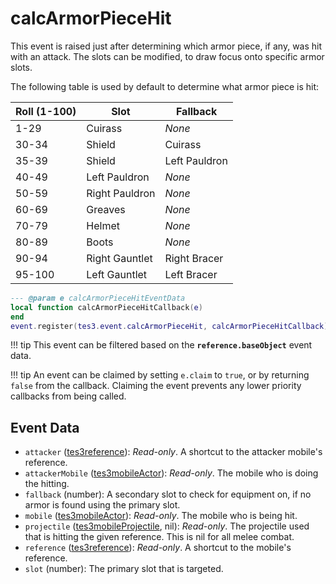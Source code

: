 # calcArmorPieceHit
<div class="search_terms" style="display: none">calcarmorpiecehit</div>

<!---
	This file is autogenerated. Do not edit this file manually. Your changes will be ignored.
	More information: https://github.com/MWSE/MWSE/tree/master/docs
-->

This event is raised just after determining which armor piece, if any, was hit with an attack. The slots can be modified, to draw focus onto specific armor slots.

The following table is used by default to determine what armor piece is hit:

Roll (1-100) | Slot            | Fallback
------------ | --------------- | ---------------
1-29         | Cuirass         | *None*
30-34        | Shield          | Cuirass
35-39        | Shield          | Left Pauldron
40-49        | Left Pauldron   | *None*
50-59        | Right Pauldron  | *None*
60-69        | Greaves         | *None*
70-79        | Helmet          | *None*
80-89        | Boots           | *None*
90-94        | Right Gauntlet  | Right Bracer
95-100       | Left Gauntlet   | Left Bracer

```lua
--- @param e calcArmorPieceHitEventData
local function calcArmorPieceHitCallback(e)
end
event.register(tes3.event.calcArmorPieceHit, calcArmorPieceHitCallback)
```

!!! tip
	This event can be filtered based on the **`reference.baseObject`** event data.

!!! tip
	An event can be claimed by setting `e.claim` to `true`, or by returning `false` from the callback. Claiming the event prevents any lower priority callbacks from being called.

## Event Data

* `attacker` ([tes3reference](../types/tes3reference.md)): *Read-only*. A shortcut to the attacker mobile's reference.
* `attackerMobile` ([tes3mobileActor](../types/tes3mobileActor.md)): *Read-only*. The mobile who is doing the hitting.
* `fallback` (number): A secondary slot to check for equipment on, if no armor is found using the primary slot.
* `mobile` ([tes3mobileActor](../types/tes3mobileActor.md)): *Read-only*. The mobile who is being hit.
* `projectile` ([tes3mobileProjectile](../types/tes3mobileProjectile.md), nil): *Read-only*. The projectile used that is hitting the given reference. This is nil for all melee combat.
* `reference` ([tes3reference](../types/tes3reference.md)): *Read-only*. A shortcut to the mobile's reference.
* `slot` (number): The primary slot that is targeted.

